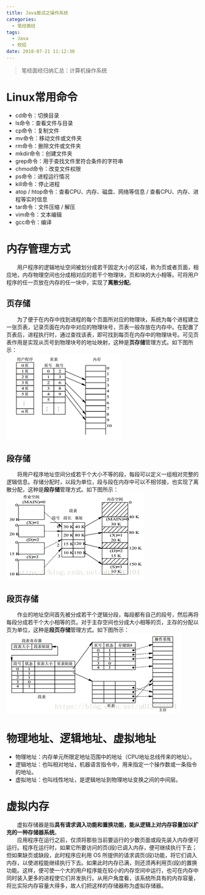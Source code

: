 ```yaml
---
title: Java面试之操作系统
categories: 
  - 笔经面经
tags:
  - Java
  - 校招
date: 2018-07-21 11:12:30
---
```


> 笔经面经归纳汇总：计算机操作系统

<!-- more -->

# Linux常用命令  

- cd命令：切换目录
- ls命令：查看文件与目录
- cp命令：复制文件
- mv命令：移动文件或文件夹
- rm命令：删除文件或文件夹
- mkdir命令：创建文件夹
- grep命令：用于查找文件里符合条件的字符串
- chmod命令：改变文件权限
- ps命令：进程运行情况
- kill命令：停止进程
- atop / htop命令：查看CPU、内存、磁盘、网络等信息 / 查看CPU、内存、进程等实时信息
- tar命令：文件压缩 / 解压
- vim命令：文本编辑
- gcc命令：编译

# 内存管理方式
&emsp;&emsp;用户程序的逻辑地址空间被划分成若干固定大小的区域，称为页或者页面，相应地，内存物理空间也分成相对应的若干个物理块，页和块的大小相等。可将用户程序的任一页放在内存的任一块中，实现了**离散分配**。  
## 页存储
&emsp;&emsp;为了便于在内存中找到进程的每个页面所对应的物理块，系统为每个进程建立一张页表，记录页面在内存中对应的物理块号，页表一般存放在内存中。在配置了页表后，进程执行时，通过查找该表，即可找到每页在内存中的物理块号。可见页表作用是实现从页号到物理块号的地址映射，这种是**页存储**管理方式。如下图所示：  
![页表](https://raw.githubusercontent.com/chung567115/chung567115.github.io/hexo-blog/blog-img/30-1.png)
## 段存储
&emsp;&emsp;将用户程序地址空间分成若干个大小不等的段，每段可以定义一组相对完整的逻辑信息。存储分配时，以段为单位，段与段在内存中可以不相邻接，也实现了离散分配，这种是**段存储**管理方式。如下图所示：  
![段表](https://raw.githubusercontent.com/chung567115/chung567115.github.io/hexo-blog/blog-img/30-2.png)
## 段页存储 
&emsp;&emsp;作业的地址空间首先被分成若干个逻辑分段，每段都有自己的段号，然后再将每段分成若干个大小相等的页。对于主存空间也分成大小相等的页，主存的分配以页为单位，这种是**段页存储**管理方式。如下图所示：  
![段页表](https://raw.githubusercontent.com/chung567115/chung567115.github.io/hexo-blog/blog-img/30-3.png)

# 物理地址、逻辑地址、虚拟地址  
- 物理地址：内存单元所限定地址范围中的地址（CPU地址总线传来的地址）。
- 逻辑地址：也叫相对地址，机器语言指令中，用来指定一个操作数或一条指令的地址。
- 虚拟地址：也叫线性地址，是逻辑地址到物理地址变换之间的中间层。

# 虚拟内存  
&emsp;&emsp;虚拟存储器是指**具有请求调入功能和置换功能，能从逻辑上对内存容量加以扩充的一种存储器系统**。  
&emsp;&emsp;应用程序在运行之前，仅须将那些当前要运行的少数页面或段先装入内存便可运行。程序在运行时，如果它所要访问的页(段)已调入内存，便可继续执行下去；但如果缺页或缺段，此时程序应利用 OS 所提供的请求调页(段)功能，将它们调入内存，以使进程能继续执行下去。如果此时内存已满，则还须再利用页(段)的置换功能。这样，便可使一个大的用户程序能在较小的内存空间中运行，也可在内存中同时装入更多的进程使它们并发执行。从用户角度看，该系统所具有的内存容量，将比实际内存容量大得多，故人们把这样的存储器称为虚拟存储器。  

